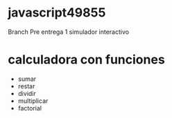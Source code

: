 # javascript49855
Branch Pre entrega 1
simulador interactivo
# calculadora con funciones 
* sumar
* restar
* dividir 
* multiplicar
* factorial
